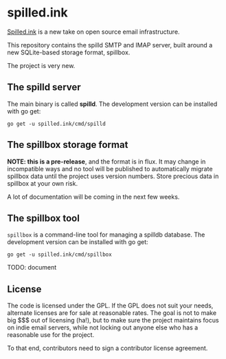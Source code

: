 # spilled.ink

[Spilled.ink](spilled.ink) is a new take on open source email infrastructure.

This repository contains the spilld SMTP and IMAP server,
built around a new SQLite-based storage format, spillbox.

The project is very new.

## The spilld server

The main binary is called **spilld**. The development version can be
installed with go get:

```go get -u spilled.ink/cmd/spilld```

## The spillbox storage format

**NOTE: this is a pre-release**, and the format is in flux.
It may change in incompatible ways and no tool will be published
to automatically migrate spillbox data until the project uses
version numbers. Store precious data in spillbox at your own risk.

A lot of documentation will be coming in the next few weeks.

## The spillbox tool

`spillbox` is a command-line tool for managing a spilldb database.
The development version can be installed with go get:

```go get -u spilled.ink/cmd/spillbox```

TODO: document

## License

The code is licensed under the GPL.
If the GPL does not suit your needs, alternate licenses are for sale
at reasonable rates. The goal is not to make big $$$ out of licensing
(ha!), but to make sure the project maintains focus on indie email
servers, while not locking out anyone else who has a reasonable use
for the project.

To that end, contributors need to sign a contributor license agreement.